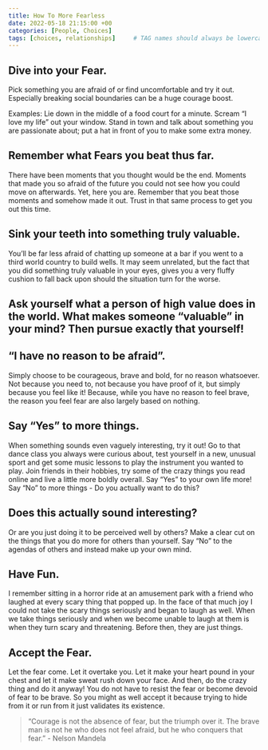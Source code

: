 ```yaml
---
title: How To More Fearless
date: 2022-05-18 21:15:00 +00
categories: [People, Choices]
tags: [choices, relationships]     # TAG names should always be lowercase
---
```


## Dive into your Fear. 

Pick something you are afraid of or find uncomfortable and try it out. Especially breaking social boundaries can be a huge courage boost.

Examples: Lie down in the middle of a food court for a minute. Scream “I love my life” out your window. Stand in town and talk about something you are passionate about; put a hat in front of you to make some extra money.

## Remember what Fears you beat thus far. 

There have been moments that you thought would be the end. Moments that made you so afraid of the future you could not see how you could move on afterwards. Yet, here you are. Remember that you beat those moments and somehow made it out. Trust in that same process to get you out this time.

## Sink your teeth into something truly valuable. 

You’ll be far less afraid of chatting up someone at a bar if you went to a third world country to build wells. It may seem unrelated, but the fact that you did something truly valuable in your eyes, gives you a very fluffy cushion to fall back upon should the situation turn for the worse.

## Ask yourself what a person of high value does in the world. What makes someone “valuable” in your mind? Then pursue exactly that yourself!

## “I have no reason to be afraid”. 

Simply choose to be courageous, brave and bold, for no reason whatsoever. Not because you need to, not because you have proof of it, but simply because you feel like it! Because, while you have no reason to feel brave, the reason you feel fear are also largely based on nothing.

## Say “Yes” to more things. 

When something sounds even vaguely interesting, try it out! Go to that dance class you always were curious about, test yourself in a new, unusual sport and get some music lessons to play the instrument you wanted to play. Join friends in their hobbies, try some of the crazy things you read online and live a little more boldly overall. Say “Yes” to your own life more!
Say “No” to more things - Do you actually want to do this?

## Does this actually sound interesting? 

Or are you just doing it to be perceived well by others? Make a clear cut on the things that you do more for others than yourself. Say “No” to the agendas of others and instead make up your own mind.

## Have Fun. 

I remember sitting in a horror ride at an amusement park with a friend who laughed at every scary thing that popped up. In the face of that much joy I could not take the scary things seriously and began to laugh as well. When we take things seriously and when we become unable to laugh at them is when they turn scary and threatening. Before then, they are just things.

## Accept the Fear. 

Let the fear come. Let it overtake you. Let it make your heart pound in your chest and let it make sweat rush down your face. And then, do the crazy thing and do it anyway! You do not have to resist the fear or become devoid of fear to be brave. So you might as well accept it because trying to hide from it or run from it just validates its existence.

> “Courage is not the absence of fear, but the triumph over it. The brave man is not he who does not feel afraid, but he who conquers that fear.” - Nelson Mandela
